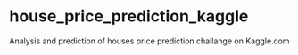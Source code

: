 # house_price_prediction_kaggle
Analysis and prediction of houses price prediction challange on Kaggle.com
